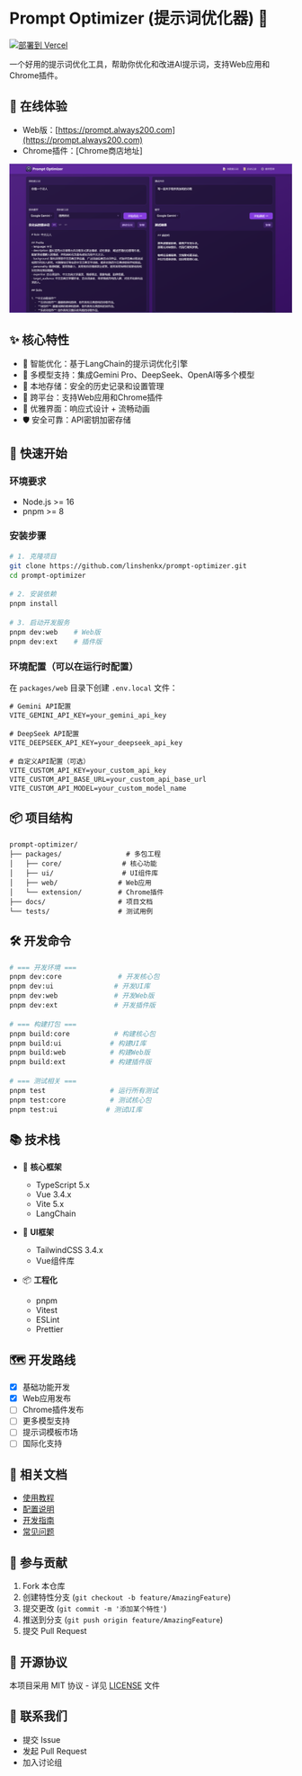 # Prompt Optimizer (提示词优化器) 🚀

[![部署到 Vercel](https://vercel.com/button)](https://vercel.com/new/clone?repository-url=https%3A%2F%2Fgithub.com%2Flinshenkx%2Fprompt-optimizer&env=VITE_GEMINI_API_KEY&envDescription=API密钥配置（可选）&envLink=https%3A%2F%2Fgithub.com%2Flinshenkx%2Fprompt-optimizer%23%E7%8E%AF%E5%A2%83%E5%8F%98%E9%87%8F)

一个好用的提示词优化工具，帮助你优化和改进AI提示词，支持Web应用和Chrome插件。

## 📌 在线体验

- Web版：[https://prompt.always200.com](https://prompt.always200.com)
- Chrome插件：[Chrome商店地址]

![项目截图](images/screenshot.png)

## ✨ 核心特性

- 🎯 智能优化：基于LangChain的提示词优化引擎
- 🔄 多模型支持：集成Gemini Pro、DeepSeek、OpenAI等多个模型
- 💾 本地存储：安全的历史记录和设置管理
- 📱 跨平台：支持Web应用和Chrome插件
- 🎨 优雅界面：响应式设计 + 流畅动画
- 🛡️ 安全可靠：API密钥加密存储

## 🚀 快速开始

### 环境要求

- Node.js >= 16
- pnpm >= 8

### 安装步骤

```bash
# 1. 克隆项目
git clone https://github.com/linshenkx/prompt-optimizer.git
cd prompt-optimizer

# 2. 安装依赖
pnpm install

# 3. 启动开发服务
pnpm dev:web    # Web版
pnpm dev:ext    # 插件版
```

### 环境配置（可以在运行时配置）

在 `packages/web` 目录下创建 `.env.local` 文件：

```env
# Gemini API配置
VITE_GEMINI_API_KEY=your_gemini_api_key

# DeepSeek API配置
VITE_DEEPSEEK_API_KEY=your_deepseek_api_key

# 自定义API配置（可选）
VITE_CUSTOM_API_KEY=your_custom_api_key
VITE_CUSTOM_API_BASE_URL=your_custom_api_base_url
VITE_CUSTOM_API_MODEL=your_custom_model_name
```

## 📦 项目结构

```
prompt-optimizer/
├── packages/                # 多包工程
│   ├── core/               # 核心功能
│   ├── ui/                 # UI组件库
│   ├── web/               # Web应用
│   └── extension/         # Chrome插件
├── docs/                  # 项目文档
└── tests/                 # 测试用例
```

## 🛠️ 开发命令

```bash
# === 开发环境 ===
pnpm dev:core              # 开发核心包
pnpm dev:ui               # 开发UI库
pnpm dev:web              # 开发Web版
pnpm dev:ext              # 开发插件版

# === 构建打包 ===
pnpm build:core           # 构建核心包
pnpm build:ui            # 构建UI库
pnpm build:web           # 构建Web版
pnpm build:ext           # 构建插件版

# === 测试相关 ===
pnpm test                # 运行所有测试
pnpm test:core           # 测试核心包
pnpm test:ui            # 测试UI库
```

## 📚 技术栈

- 🔧 **核心框架**
  - TypeScript 5.x
  - Vue 3.4.x
  - Vite 5.x
  - LangChain
  
- 🎨 **UI框架**
  - TailwindCSS 3.4.x
  - Vue组件库

- 📦 **工程化**
  - pnpm
  - Vitest
  - ESLint
  - Prettier

## 🗺️ 开发路线

- [x] 基础功能开发
- [x] Web应用发布
- [ ] Chrome插件发布
- [ ] 更多模型支持
- [ ] 提示词模板市场
- [ ] 国际化支持

## 📖 相关文档

- [使用教程](docs/quickstart.md)
- [配置说明](docs/configuration.md)
- [开发指南](docs/development.md)
- [常见问题](docs/faq.md)

## 🤝 参与贡献

1. Fork 本仓库
2. 创建特性分支 (`git checkout -b feature/AmazingFeature`)
3. 提交更改 (`git commit -m '添加某个特性'`)
4. 推送到分支 (`git push origin feature/AmazingFeature`)
5. 提交 Pull Request

## 📄 开源协议

本项目采用 MIT 协议 - 详见 [LICENSE](LICENSE) 文件

## 👥 联系我们

- 提交 Issue
- 发起 Pull Request
- 加入讨论组